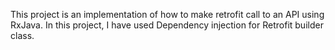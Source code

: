 This project is an implementation of how to make retrofit call to an API using RxJava. In this project, I have used Dependency injection for Retrofit builder class.
